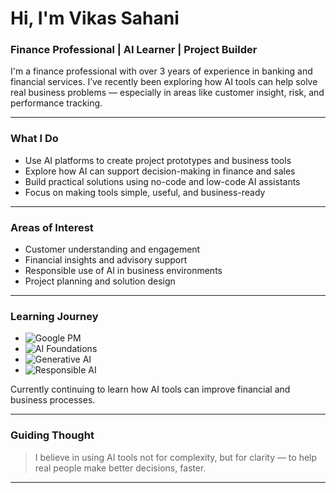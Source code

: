 # Hi, I'm Vikas Sahani

### Finance Professional | AI Learner | Project Builder

I'm a finance professional with over 3 years of experience in banking and financial services. I’ve recently been exploring how AI tools can help solve real business problems — especially in areas like customer insight, risk, and performance tracking.

---

### What I Do

- Use AI platforms to create project prototypes and business tools  
- Explore how AI can support decision-making in finance and sales  
- Build practical solutions using no-code and low-code AI assistants  
- Focus on making tools simple, useful, and business-ready

---

### Areas of Interest

- Customer understanding and engagement  
- Financial insights and advisory support  
- Responsible use of AI in business environments  
- Project planning and solution design

---

### Learning Journey

- ![Google PM](https://img.shields.io/badge/Project%20Management-Google-blue)
- ![AI Foundations](https://img.shields.io/badge/AI%20Foundations-DeepLearning.AI-yellow)
- ![Generative AI](https://img.shields.io/badge/Generative%20AI-Intro-lightgrey)
- ![Responsible AI](https://img.shields.io/badge/Responsible%20AI-Ethics-green)

Currently continuing to learn how AI tools can improve financial and business processes.

---

### Guiding Thought

> I believe in using AI tools not for complexity, but for clarity — to help real people make better decisions, faster.

---

<!---
VIKAS9793/VIKAS9793 is a ✨ special ✨ repository because its `README.md` (this file) appears on your GitHub profile.
You can click the Preview link to take a look at your changes.
--->
